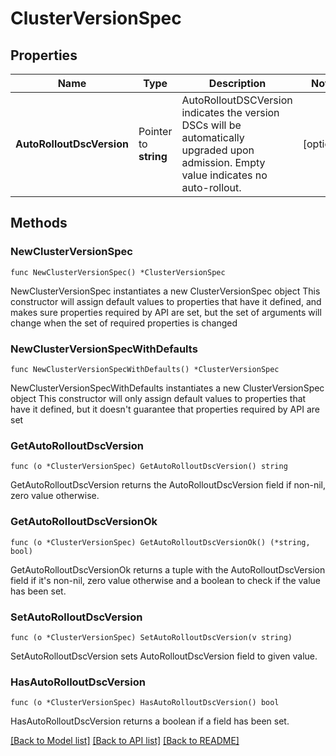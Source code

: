 # ClusterVersionSpec

## Properties

Name | Type | Description | Notes
------------ | ------------- | ------------- | -------------
**AutoRolloutDscVersion** | Pointer to **string** | AutoRolloutDSCVersion indicates the version DSCs will be automatically upgraded upon admission. Empty value indicates no auto-rollout. | [optional] 

## Methods

### NewClusterVersionSpec

`func NewClusterVersionSpec() *ClusterVersionSpec`

NewClusterVersionSpec instantiates a new ClusterVersionSpec object
This constructor will assign default values to properties that have it defined,
and makes sure properties required by API are set, but the set of arguments
will change when the set of required properties is changed

### NewClusterVersionSpecWithDefaults

`func NewClusterVersionSpecWithDefaults() *ClusterVersionSpec`

NewClusterVersionSpecWithDefaults instantiates a new ClusterVersionSpec object
This constructor will only assign default values to properties that have it defined,
but it doesn't guarantee that properties required by API are set

### GetAutoRolloutDscVersion

`func (o *ClusterVersionSpec) GetAutoRolloutDscVersion() string`

GetAutoRolloutDscVersion returns the AutoRolloutDscVersion field if non-nil, zero value otherwise.

### GetAutoRolloutDscVersionOk

`func (o *ClusterVersionSpec) GetAutoRolloutDscVersionOk() (*string, bool)`

GetAutoRolloutDscVersionOk returns a tuple with the AutoRolloutDscVersion field if it's non-nil, zero value otherwise
and a boolean to check if the value has been set.

### SetAutoRolloutDscVersion

`func (o *ClusterVersionSpec) SetAutoRolloutDscVersion(v string)`

SetAutoRolloutDscVersion sets AutoRolloutDscVersion field to given value.

### HasAutoRolloutDscVersion

`func (o *ClusterVersionSpec) HasAutoRolloutDscVersion() bool`

HasAutoRolloutDscVersion returns a boolean if a field has been set.


[[Back to Model list]](../README.md#documentation-for-models) [[Back to API list]](../README.md#documentation-for-api-endpoints) [[Back to README]](../README.md)


